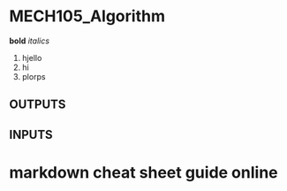 # MECH105_Algorithm

**bold**
*italics*

1. hjello
2. hi
3. plorps


## OUTPUTS

## INPUTS
# markdown cheat sheet guide online

